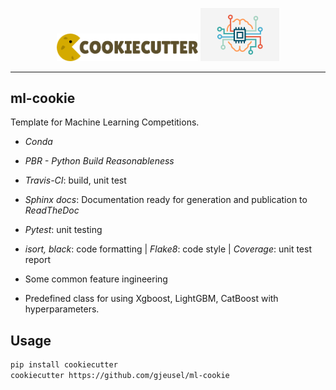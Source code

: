 <p align="center">
<img width="45%" src="_static/cookiecutter_logo.png" />
<img width="25%" src="_static/machine_learning_logo.png" />
</p>

--------------------------------------------------------------------------------

## ml-cookie

Template for Machine Learning Competitions.

- *Conda*
- *PBR - Python Build Reasonableness*
- *Travis-CI*: build, unit test
- *Sphinx docs*: Documentation ready for generation and publication to *ReadTheDoc*

- *Pytest*: unit testing
- *isort, black*: code formatting | *Flake8*: code style | *Coverage*: unit test report

- Some common feature ingineering
- Predefined class for using Xgboost, LightGBM, CatBoost with hyperparameters.

## Usage

```bash
pip install cookiecutter
cookiecutter https://github.com/gjeusel/ml-cookie
```
